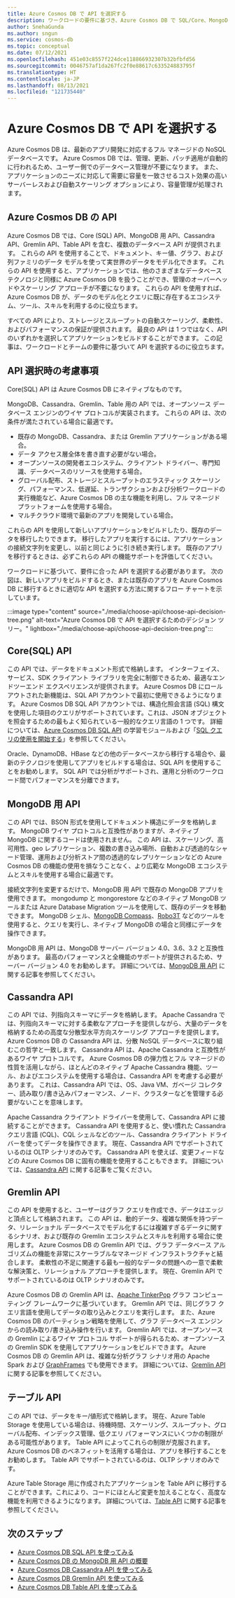 ```yaml
---
title: Azure Cosmos DB で API を選択する
description: ワークロードの要件に基づき、Azure Cosmos DB で SQL/Core、MongoDB、Cassandra、Gremlin、Table API から選択する方法について学習します。
author: SnehaGunda
ms.author: sngun
ms.service: cosmos-db
ms.topic: conceptual
ms.date: 07/12/2021
ms.openlocfilehash: 451e03c8557f224dce118866932307b32bfbfd56
ms.sourcegitcommit: 0046757af1da267fc2f0e88617c633524883795f
ms.translationtype: HT
ms.contentlocale: ja-JP
ms.lasthandoff: 08/13/2021
ms.locfileid: "121735440"
---
```

# <a name="choose-an-api-in-azure-cosmos-db"></a>Azure Cosmos DB で API を選択する

Azure Cosmos DB は、最新のアプリ開発に対応するフル マネージドの NoSQL データベースです。 Azure Cosmos DB では、管理、更新、パッチ適用が自動的に行われるため、ユーザー側でのデータベース管理が不要になります。 また、アプリケーションのニーズに対応して需要に容量を一致させるコスト効果の高いサーバーレスおよび自動スケーリング オプションにより、容量管理が処理されます。

## <a name="apis-in-azure-cosmos-db"></a>Azure Cosmos DB の API

Azure Cosmos DB では、Core (SQL) API、MongoDB 用 API、Cassandra API、Gremlin API、Table API を含む、複数のデータベース API が提供されます。 これらの API を使用することで、ドキュメント、キー値、グラフ、および列ファミリのデータ モデルを使って実世界のデータをモデル化できます。 これらの API を使用すると、アプリケーションでは、他のさまざまなデータベース テクノロジと同様に Azure Cosmos DB を扱うことができ、管理のオーバーヘッドやスケーリング アプローチが不要になります。 これらの API を使用すれば、Azure Cosmos DB が、データのモデル化とクエリに既に存在するエコシステム、ツール、スキルを利用するのに役立ちます。

すべての API により、ストレージとスループットの自動スケーリング、柔軟性、およびパフォーマンスの保証が提供されます。 最良の API は 1 つではなく、API のいずれかを選択してアプリケーションをビルドすることができます。 この記事は、ワークロードとチームの要件に基づいて API を選択するのに役立ちます。

## <a name="considerations-when-choosing-an-api"></a>API 選択時の考慮事項

Core(SQL) API は Azure Cosmos DB にネイティブなものです。

MongoDB、Cassandra、Gremlin、Table 用の API では、オープンソース データベース エンジンのワイヤ プロトコルが実装されます。 これらの API は、次の条件が満たされている場合に最適です。

* 既存の MongoDB、Cassandra、または Gremlin アプリケーションがある場合。
* データ アクセス層全体を書き直す必要がない場合。
* オープンソースの開発者エコシステム、クライアント ドライバー、専門知識、データベースのリソースを使用する場合。
* グローバル配布、ストレージとスループットのエラスティック スケーリング、パフォーマンス、低遅延、トランザクションおよび分析ワークロードの実行機能など、Azure Cosmos DB の主な機能を利用し、フル マネージド プラットフォームを使用する場合。
* マルチクラウド環境で最新のアプリを開発している場合。

これらの API を使用して新しいアプリケーションをビルドしたり、既存のデータを移行したりできます。 移行したアプリを実行するには、アプリケーションの接続文字列を変更し、以前と同じように引き続き実行します。 既存のアプリを移行するときは、必ずこれらの API の機能サポートを評価してください。

ワークロードに基づいて、要件に合った API を選択する必要があります。 次の図は、新しいアプリをビルドするとき、または既存のアプリを Azure Cosmos DB に移行するときに適切な API を選択する方法に関するフロー チャートを示しています。

:::image type="content" source="./media/choose-api/choose-api-decision-tree.png" alt-text="Azure Cosmos DB で API を選択するためのデシジョン ツリー。" lightbox="./media/choose-api/choose-api-decision-tree.png":::

## <a name="coresql-api"></a>Core(SQL) API

この API では、データをドキュメント形式で格納します。 インターフェイス、サービス、SDK クライアント ライブラリを完全に制御できるため、最適なエンドツーエンド エクスペリエンスが提供されます。 Azure Cosmos DB にロールアウトされた新機能は、SQL API アカウントで最初に使用できるようになります。 Azure Cosmos DB SQL API アカウントでは、構造化照会言語 (SQL) 構文を使用した項目のクエリがサポートされています。これは、JSON オブジェクトを照会するための最もよく知られている一般的なクエリ言語の 1 つです。 詳細については、[Azure Cosmos DB SQL API](/learn/modules/intro-to-azure-cosmos-db-core-api/) の学習モジュールおよび「[SQL クエリの使用を開始する](sql-query-getting-started.md)」を参照してください。

Oracle、DynamoDB、HBase などの他のデータベースから移行する場合や、最新のテクノロジを使用してアプリをビルドする場合は、SQL API を使用することをお勧めします。 SQL API では分析がサポートされ、運用と分析のワークロード間でパフォーマンスを分離できます。

## <a name="api-for-mongodb"></a>MongoDB 用 API

この API では、BSON 形式を使用してドキュメント構造にデータを格納します。 MongoDB ワイヤ プロトコルと互換性がありますが、ネイティブ MongoDB に関するコードは使用されません。 この API は、スケーリング、高可用性、geo レプリケーション、複数の書き込み場所、自動および透過的なシャード管理、運用および分析ストア間の透過的なレプリケーションなどの Azure Cosmos DB の機能の使用を損なうことなく、より広範な MongoDB エコシステムとスキルを使用する場合に最適です。

接続文字列を変更するだけで、MongoDB 用 API で既存の MongoDB アプリを使用できます。 mongodump と mongorestore などのネイティブ MongoDB ツールまたは Azure Database Migration ツールを使用して、既存のデータを移動できます。 MongoDB シェル、[MongoDB Compass](mongodb/connect-using-compass.md)、[Robo3T](mongodb/connect-using-robomongo.md) などのツールを使用すると、クエリを実行し、ネイティブ MongoDB の場合と同様にデータを操作できます。

MongoDB 用 API は、MongoDB サーバー バージョン 4.0、3.6、3.2 と互換性があります。 最高のパフォーマンスと全機能のサポートが提供されるため、サーバー バージョン 4.0 をお勧めします。 詳細については、[MongoDB 用 API](mongodb/mongodb-introduction.md) に関する記事を参照してください。

## <a name="cassandra-api"></a>Cassandra API

この API では、列指向スキーマにデータを格納します。 Apache Cassandra では、列指向スキーマに対する柔軟なアプローチを提供しながら、大量のデータを格納するための高度な分散型水平方向スケーリング アプローチを提供します。 Azure Cosmos DB の Cassandra API は、分散 NoSQL データベースに取り組むこの哲学と一致します。 Cassandra API は、Apache Cassandra と互換性があるワイヤ プロトコルです。 Azure Cosmos DB の弾力性とフル マネージドの性質を活用しながら、ほとんどのネイティブ Apache Cassandra 機能、ツール、およびエコシステムを使用する場合は、Cassandra API を考慮する必要があります。 これは、Cassandra API では、OS、Java VM、ガベージ コレクター、読み取り/書き込みパフォーマンス、ノード、クラスターなどを管理する必要がないことを意味します。

Apache Cassandra クライアント ドライバーを使用して、Cassandra API に接続することができます。 Cassandra API を使用すると、使い慣れた Cassandra クエリ言語 (CQL)、CQL シェルなどのツール、Cassandra クライアント ドライバーを使ってデータを操作できます。 現在、Cassandra API でサポートされているのは OLTP シナリオのみです。 Cassandra API を使えば、変更フィードなどの Azure Cosmos DB に固有の機能を使用することもできます。 詳細については、[Cassandra API](cassandra-introduction.md) に関する記事をご覧ください。

## <a name="gremlin-api"></a>Gremlin API

この API を使用すると、ユーザーはグラフ クエリを作成でき、データはエッジと頂点として格納されます。 この API は、動的データ、複雑な関係を持つデータ、リレーショナル データベースでモデル化するには複雑すぎるデータに関するシナリオ、および既存の Gremlin エコシステムとスキルを利用する場合に使用します。 Azure Cosmos DB の Gremlin API では、グラフ データベース アルゴリズムの機能を非常にスケーラブルなマネージド インフラストラクチャと結合します。 柔軟性の不足に関連する最も一般的なデータの問題への一意で柔軟な解決策と、リレーショナル アプローチを提供します。 現在、Gremlin API でサポートされているのは OLTP シナリオのみです。

Azure Cosmos DB の Gremlin API は、[Apache TinkerPop](https://tinkerpop.apache.org/) グラフ コンピューティング フレームワークに基づいています。 Gremlin API では、同じグラフ クエリ言語を使用してデータの取り込みとクエリを実行します。 また、Azure Cosmos DB のパーティション戦略を使用して、グラフ データベース エンジンからの読み取り/書き込み操作を行います。 Gremlin API では、オープンソースの Gremlin によるワイヤ プロトコル サポートが得られるため、オープンソースの Gremlin SDK を使用してアプリケーションをビルドできます。 Azure Cosmos DB の Gremlin API は、複雑な分析グラフ シナリオ用の Apache Spark および [GraphFrames](https://github.com/graphframes/graphframes) でも使用できます。 詳細については、[Gremlin API](graph-introduction.md) に関する記事を参照してください。

## <a name="table-api"></a>テーブル API

この API では、データをキー/値形式で格納します。 現在、Azure Table Storage を使用している場合は、待機時間、スケーリング、スループット、グローバル配布、インデックス管理、低クエリ パフォーマンスにいくつかの制限がある可能性があります。 Table API によってこれらの制限が克服されます。Azure Cosmos DB のベネフィットを活用する場合は、アプリを移行することをお勧めします。 Table API でサポートされているのは、OLTP シナリオのみです。

Azure Table Storage 用に作成されたアプリケーションを Table API に移行することができます。これにより、コードにほとんど変更を加えることなく、高度な機能を利用できるようになります。 詳細については、[Table API](introduction.md) に関する記事を参照してください。

## <a name="next-steps"></a>次のステップ

* [Azure Cosmos DB SQL API を使ってみる](create-sql-api-dotnet.md)
* [Azure Cosmos DB の MongoDB 用 API の概要](mongodb/create-mongodb-nodejs.md)
* [Azure Cosmos DB Cassandra API を使ってみる](cassandra/manage-data-dotnet.md)
* [Azure Cosmos DB Gremlin API を使ってみる](create-graph-dotnet.md)
* [Azure Cosmos DB Table API を使ってみる](create-table-dotnet.md)